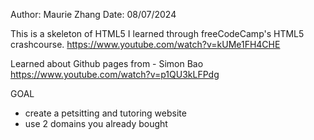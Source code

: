 Author: Maurie Zhang
Date: 08/07/2024

This is a skeleton of HTML5 I learned through freeCodeCamp's HTML5 crashcourse. 
https://www.youtube.com/watch?v=kUMe1FH4CHE

Learned about Github pages from - Simon Bao
https://www.youtube.com/watch?v=p1QU3kLFPdg


GOAL
* create a petsitting and tutoring website
* use 2 domains you already bought
